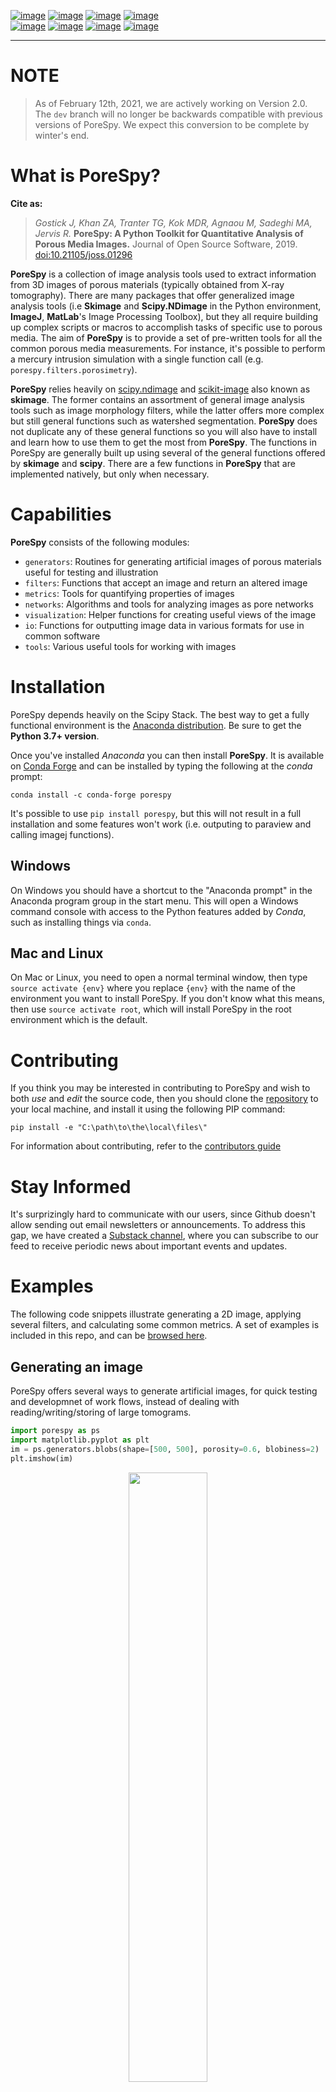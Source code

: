 [![image](https://github.com/PMEAL/porespy/workflows/Ubuntu/badge.svg)](https://github.com/PMEAL/porespy/actions)
[![image](https://github.com/PMEAL/porespy/workflows/macOS/badge.svg)](https://github.com/PMEAL/porespy/actions)
[![image](https://github.com/PMEAL/porespy/workflows/Windows/badge.svg)](https://github.com/PMEAL/porespy/actions)
[![image](https://github.com/PMEAL/porespy/workflows/Examples/badge.svg)](https://github.com/PMEAL/porespy/actions)<br>
[![image](https://codecov.io/gh/PMEAL/PoreSpy/branch/dev/graph/badge.svg)](https://codecov.io/gh/PMEAL/PoreSpy)
[![image](https://img.shields.io/badge/ReadTheDocs-GO-blue.svg)](http://porespy.readthedocs.io/en/dev/)
[![image](https://img.shields.io/pypi/v/porespy.svg)](https://pypi.python.org/pypi/porespy/)
[![image](https://img.shields.io/badge/DOI-10.21105/joss.01296-blue.svg)](https://doi.org/10.21105/joss.01296)

-----

# NOTE

> As of February 12th, 2021, we are actively working on Version 2.0. The ``dev`` branch will no longer be backwards compatible with previous versions of PoreSpy. We expect this conversion to be complete by winter's end.

# What is PoreSpy?

**Cite as:**

> *Gostick J, Khan ZA, Tranter TG, Kok MDR, Agnaou M, Sadeghi MA, Jervis
> R.* **PoreSpy: A Python Toolkit for Quantitative Analysis of Porous Media
> Images.** Journal of Open Source Software, 2019.
> [doi:10.21105/joss.01296](https://doi.org/10.21105/joss.01296)

**PoreSpy** is a collection of image analysis tools used to extract
information from 3D images of porous materials (typically obtained from
X-ray tomography). There are many packages that offer generalized image
analysis tools (i.e **Skimage** and **Scipy.NDimage** in the Python environment,
**ImageJ**, **MatLab**'s Image Processing Toolbox), but they all require building
up complex scripts or macros to accomplish tasks of specific use to
porous media. The aim of **PoreSpy** is to provide a set of pre-written
tools for all the common porous media measurements.  For instance, it's possible to perform a mercury intrusion simulation with a single function call (e.g. ``porespy.filters.porosimetry``).

**PoreSpy** relies heavily on 
[scipy.ndimage](https://docs.scipy.org/doc/scipy/reference/ndimage.html)
and [scikit-image](https://scikit-image.org/) also known as **skimage**.
The former contains an assortment of general image analysis tools such
as image morphology filters, while the latter offers more complex but
still general functions such as watershed segmentation. **PoreSpy** does not
duplicate any of these general functions so you will also have to
install and learn how to use them to get the most from **PoreSpy**. The
functions in PoreSpy are generally built up using several of the general functions offered by **skimage** and **scipy**. There are a few
functions in **PoreSpy** that are implemented natively, but only when
necessary.

# Capabilities

**PoreSpy** consists of the following modules:

  - `generators`: Routines for generating artificial images of porous
    materials useful for testing and illustration
  - `filters`: Functions that accept an image and return an altered
    image
  - `metrics`: Tools for quantifying properties of images
  - `networks`: Algorithms and tools for analyzing images as pore networks
  - `visualization`: Helper functions for creating useful views of the
    image
  - `io`: Functions for outputting image data in various formats for use in
    common software
  - `tools`: Various useful tools for working with images

# Installation

PoreSpy depends heavily on the Scipy Stack. The best way to get a fully
functional environment is the [Anaconda
distribution](https://www.anaconda.com/download/). Be sure to get the
**Python 3.7+ version**.

Once you've installed *Anaconda* you can then install **PoreSpy**. It is
available on [Conda Forge](https://anaconda.org/conda-forge/porespy) and can be installed by typing the following at the *conda* prompt:

    conda install -c conda-forge porespy
    
It's possible to use ``pip install porespy``, but this will not result in a full installation and some features won't work (i.e. outputing to paraview and calling imagej functions).

## Windows

On Windows you should have a shortcut to the "Anaconda prompt" in the
Anaconda program group in the start menu. This will open a Windows
command console with access to the Python features added by *Conda*,
such as installing things via `conda`.

## Mac and Linux

On Mac or Linux, you need to open a normal terminal window, then type
`source activate {env}` where you replace `{env}` with the name of the
environment you want to install PoreSpy. If you don't know what this
means, then use `source activate root`, which will install PoreSpy in
the root environment which is the default.

# Contributing

If you think you may be interested in contributing to PoreSpy and wish
to both *use* and *edit* the source code, then you should clone the
[repository](https://github.com/PMEAL/porespy) to your local machine,
and install it using the following PIP command:

    pip install -e "C:\path\to\the\local\files\"

For information about contributing, refer to the [contributors
guide](https://github.com/PMEAL/porespy/blob/dev/CONTRIBUTING.md)

# Stay Informed

It's surprizingly hard to communicate with our users, since Github doesn't allow sending out email newsletters or announcements.  To address this gap, we have created a [Substack channel](https://porespy.substack.com/p/coming-soon?r=e02s8&utm_campaign=post&utm_medium=web&utm_source=copy), where you can subscribe to our feed to receive periodic news about important events and updates.

# Examples

The following code snippets illustrate generating a 2D image, applying
several filters, and calculating some common metrics. A set of examples
is included in this repo, and can be [browsed
here](https://github.com/PMEAL/porespy/tree/dev/examples).

## Generating an image

PoreSpy offers several ways to generate artificial images, for quick
testing and developmnet of work flows, instead of dealing with
reading/writing/storing of large tomograms.

``` python
import porespy as ps
import matplotlib.pyplot as plt
im = ps.generators.blobs(shape=[500, 500], porosity=0.6, blobiness=2)
plt.imshow(im)
```
<p align="center">
  <img src="https://github.com/PMEAL/porespy/raw/dev/docs/_static/fig1.png" width="50%"></img>
</p>

## Applying filters

A common filter to apply is the local thickness, which replaces every
voxel with the radius of a sphere that overlaps it. Analysis of the
histogram of the voxel values provides information about the pore size
distribution.

``` python
lt = ps.filters.local_thickness(im)
plt.imshow(lt)
```
<!--
![image](https://github.com/PMEAL/porespy/raw/dev/docs/_static/fig2.png)
-->
<p align="center">
  <img src="https://github.com/PMEAL/porespy/raw/dev/docs/_static/fig2.png" width="50%"></img>
</p>

A less common filter is the application of chords that span the pore
space in a given direction. It is possible to gain information about
anisotropy of the material by looking at the distributions of chords
lengths in each principle direction.

``` python
cr = ps.filters.apply_chords(im)
cr = ps.filters.flood(cr, mode='size')
plt.imshow(cr)
```
<p align="center">
  <img src="https://github.com/PMEAL/porespy/raw/dev/docs/_static/fig3.png" width="50%"></img>
</p>

## Calculating metrics

The metrics sub-module contains several common functions that analyze
binary tomogram directly. Examples are simple porosity, as well as
two-point correlation function.

``` python
data = ps.metrics.two_point_correlation_fft(im)
fig = plt.plot(*data, 'bo-')
plt.ylabel('probability')
plt.xlabel('correlation length [voxels]')
```
<p align="center">
  <img src="https://github.com/PMEAL/porespy/raw/dev/docs/_static/fig4.png" width="50%"></img>
</p>

The metrics sub-module also contains a suite of functions that produce
plots based on values in images that have passed through a filter, such
as local thickness.

``` python
mip = ps.filters.porosimetry(im)
data = ps.metrics.pore_size_distribution(mip, log=False)
plt.imshow(mip)
# Now show intrusion curve
plt.plot(data.R, data.cdf, 'bo-')
plt.xlabel('invasion size [voxels]')
plt.ylabel('volume fraction invaded [voxels]')
```
<p align="center">
  <img src="https://github.com/PMEAL/porespy/raw/dev/docs/_static/fig5.png" width="50%"></img>
  <img src="https://github.com/PMEAL/porespy/raw/dev/docs/_static/fig6.png" width="50%"></img>
</p>
